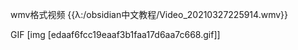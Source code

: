 wmv格式视频
{{λ:/obsidian中文教程/Video_20210327225914.wmv}}

GIF
[img [edaaf6fcc19eaaf3b1faa17d6aa7c668.gif]]

